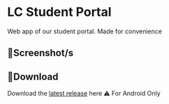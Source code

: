 # **LC Student Portal**
Web app of our student portal. Made for convenience

## 📸**Screenshot/s**

## 💾**Download**
Download the [latest release](https://github.com/moonlighthowling616/web-redirect-app/releases/tag/v1.0-release) here
⚠️ For Android Only
